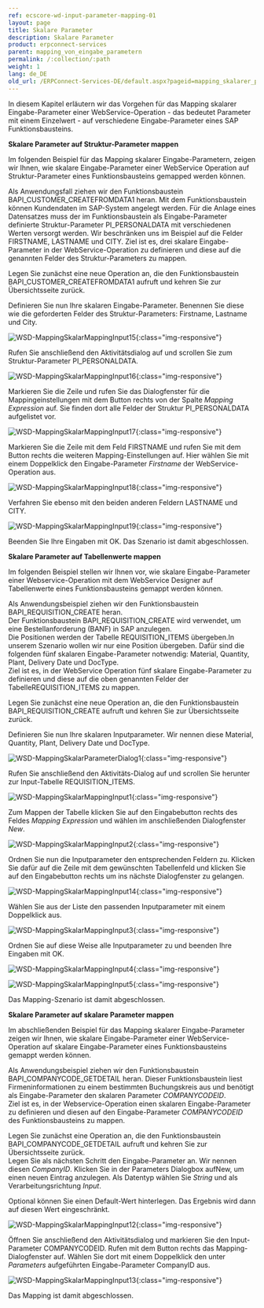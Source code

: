```yaml
---
ref: ecscore-wd-input-parameter-mapping-01
layout: page
title: Skalare Parameter
description: Skalare Parameter
product: erpconnect-services
parent: mapping_von_eingabe_parametern
permalink: /:collection/:path
weight: 1
lang: de_DE
old_url: /ERPConnect-Services-DE/default.aspx?pageid=mapping_skalarer_parameter
---
```


In diesem Kapitel erläutern wir das Vorgehen für das Mapping skalarer Eingabe-Parameter einer WebService-Operation - das bedeutet Parameter mit einem Einzelwert - auf verschiedene Eingabe-Parameter eines SAP Funktionsbausteins. 

**Skalare Parameter auf Struktur-Parameter mappen**

Im folgenden Beispiel für das Mapping skalarer Eingabe-Parametern, zeigen wir Ihnen, wie skalare Eingabe-Parameter einer WebService Operation auf Struktur-Parameter eines Funktionsbausteins gemapped werden können. 

Als Anwendungsfall ziehen wir den Funktionsbaustein BAPI_CUSTOMER_CREATEFROMDATA1 heran. Mit dem Funktionsbaustein können Kundendaten im SAP-System angelegt werden. Für die Anlage eines Datensatzes muss der im Funktionsbaustein als Eingabe-Parameter definierte Struktur-Parameter PI_PERSONALDATA mit verschiedenen Werten versorgt werden. Wir beschränken uns im Beispiel auf die Felder FIRSTNAME, LASTNAME und CITY. 
Ziel ist es, drei skalare Eingabe-Parameter in der WebService-Operation zu definieren und diese auf die genannten Felder des Struktur-Parameters zu mappen. 

Legen Sie zunächst eine neue Operation an, die den Funktionsbaustein BAPI_CUSTOMER_CREATEFROMDATA1 aufruft und kehren Sie zur Übersichtsseite zurück.

Definieren Sie nun Ihre skalaren Eingabe-Parameter. Benennen Sie diese wie die geforderten Felder des Struktur-Parameters: Firstname, Lastname und City.    

![WSD-MappingSkalarMappingInput15](/img/content/WSD-MappingSkalarMappingInput15.png){:class="img-responsive"}

Rufen Sie anschließend den Aktivitätsdialog auf und scrollen Sie zum Struktur-Parameter PI_PERSONALDATA.

![WSD-MappingSkalarMappingInput16](/img/content/WSD-MappingSkalarMappingInput16.png){:class="img-responsive"}

Markieren Sie die Zeile und rufen Sie das Dialogfenster für die Mappingeinstellungen mit dem Button rechts von der Spalte *Mapping Expression* auf. Sie finden dort alle Felder der Struktur PI_PERSONALDATA aufgelistet vor.

![WSD-MappingSkalarMappingInput17](/img/content/WSD-MappingSkalarMappingInput17.png){:class="img-responsive"}

Markieren Sie die Zeile mit dem Feld FIRSTNAME und rufen Sie mit dem Button rechts die weiteren Mapping-Einstellungen auf. Hier wählen Sie mit einem Doppelklick den Eingabe-Parameter *Firstname* der WebService-Operation aus. 

![WSD-MappingSkalarMappingInput18](/img/content/WSD-MappingSkalarMappingInput18.png){:class="img-responsive"}

Verfahren Sie ebenso mit den beiden anderen Feldern LASTNAME und CITY. 

![WSD-MappingSkalarMappingInput19](/img/content/WSD-MappingSkalarMappingInput19.png){:class="img-responsive"}

Beenden Sie Ihre Eingaben mit OK. Das Szenario ist damit abgeschlossen. 


**Skalare Parameter auf Tabellenwerte mappen**

Im folgenden Beispiel stellen wir Ihnen vor, wie skalare Eingabe-Parameter einer Webservice-Operation mit dem WebService Designer auf Tabellenwerte eines Funktionsbausteins gemappt werden können. 

Als Anwendungsbeispiel ziehen wir den Funktionsbaustein BAPI_REQUISITION_CREATE heran. <br> 
Der Funktionsbaustein BAPI_REQUISITION_CREATE wird verwendet, um eine Bestellanforderung (BANF) in SAP anzulegen. <br>
Die Positionen werden der Tabelle REQUISITION_ITEMS übergeben.In unserem Szenario wollen wir nur eine Position übergeben. Dafür sind die folgenden fünf skalaren Eingabe-Parameter notwendig: Material, Quantity, Plant, Delivery Date und DocType.<br>
Ziel ist es, in der WebService Operation fünf skalare Eingabe-Parameter zu definieren und diese auf die oben genannten Felder der TabelleREQUISITION_ITEMS zu mappen. 

Legen Sie zunächst eine neue Operation an, die den Funktionsbaustein BAPI_REQUISITION_CREATE aufruft und kehren Sie zur Übersichtsseite zurück.

Definieren Sie nun Ihre skalaren Inputparameter.  Wir nennen diese Material, Quantity, Plant, Delivery Date und DocType. 

![WSD-MappingSkalarParameterDialog1](/img/content/WSD-MappingSkalarParameterDialog1.png){:class="img-responsive"}

Rufen Sie anschließend den Aktivitäts-Dialog auf und scrollen Sie herunter zur Input-Tabelle REQUISITION_ITEMS.

![WSD-MappingSkalarMappingInput1](/img/content/WSD-MappingSkalarMappingInput1.png){:class="img-responsive"}

Zum Mappen der Tabelle klicken Sie auf den Eingabebutton rechts des Feldes *Mapping Expression* und wählen im anschließenden Dialogfenster *New*. 

![WSD-MappingSkalarMappingInput2](/img/content/WSD-MappingSkalarMappingInput2.png){:class="img-responsive"}

Ordnen Sie nun die Inputparameter den entsprechenden Feldern zu. Klicken Sie dafür auf die Zeile mit dem gewünschten Tabellenfeld und klicken Sie auf den Eingabebutton rechts um ins nächste Dialogfenster zu gelangen. 

![WSD-MappingSkalarMappingInput14](/img/content/WSD-MappingSkalarMappingInput14.png){:class="img-responsive"}

Wählen Sie aus der Liste den passenden Inputparameter mit einem Doppelklick aus.

![WSD-MappingSkalarMappingInput3](/img/content/WSD-MappingSkalarMappingInput3.png){:class="img-responsive"}

Ordnen Sie auf diese Weise alle Inputparameter zu und beenden Ihre Eingaben mit OK.

![WSD-MappingSkalarMappingInput4](/img/content/WSD-MappingSkalarMappingInput4.png){:class="img-responsive"}

![WSD-MappingSkalarMappingInput5](/img/content/WSD-MappingSkalarMappingInput5.png){:class="img-responsive"}

Das Mapping-Szenario ist damit abgeschlossen.  


**Skalare Parameter auf skalare Parameter mappen**

Im abschließenden Beispiel für das Mapping skalarer Eingabe-Parameter zeigen wir Ihnen, wie skalare Eingabe-Parameter einer WebService-Operation auf skalare Eingabe-Parameter eines Funktionsbausteins gemappt werden können. 

Als Anwendungsbeispiel ziehen wir den Funktionsbaustein BAPI_COMPANYCODE_GETDETAIL heran. Dieser Funktionsbaustein liest Firmeninformationen zu einem bestimmten Buchungskreis aus und benötigt als Eingabe-Parameter den skalaren Parameter *COMPANYCODEID*.<br> 
Ziel ist es, in der Webservice-Operation einen skalaren Eingabe-Parameter zu definieren und diesen auf den Eingabe-Parameter *COMPANYCODEID* des Funktionsbausteins zu mappen.

Legen Sie zunächst eine Operation an, die den Funktionsbaustein BAPI_COMPANYCODE_GETDETAIL aufruft und kehren Sie zur Übersichtsseite zurück. <br>
Legen Sie als nächsten Schritt den Eingabe-Parameter an. Wir nennen diesen *CompanyID*. Klicken Sie in der Parameters Dialogbox aufNew, um einen neuen Eintrag anzulegen. Als Datentyp wählen Sie *String* und als Verarbeitungsrichtung *Input*.  

Optional können Sie einen Default-Wert hinterlegen. Das Ergebnis wird dann auf diesen Wert eingeschränkt.   

![WSD-MappingSkalarMappingInput12](/img/content/WSD-MappingSkalarMappingInput12.png){:class="img-responsive"}

Öffnen Sie anschließend den Aktivitätsdialog und markieren Sie den Input-Parameter COMPANYCODEID. Rufen mit dem Button rechts das Mapping-Dialogfenster auf. Wählen Sie dort mit einem Doppelklick den unter *Parameters* aufgeführten Eingabe-Parameter CompanyID aus. 

![WSD-MappingSkalarMappingInput13](/img/content/WSD-MappingSkalarMappingInput13.png){:class="img-responsive"}

Das Mapping ist damit abgeschlossen. 
